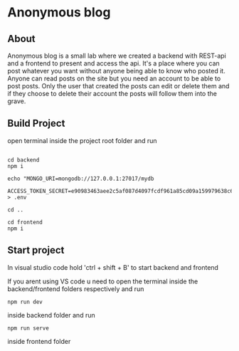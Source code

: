 # Anonymous blog 

## About

Anonymous blog is a small lab where we created a backend with REST-api and a frontend to present and access the api. It's a place where you can post whatever you want without anyone being able to know who posted it. Anyone can read posts on the site but you need an account to be able to post posts. Only the user that created the posts can edit or delete them and if they choose to delete their account the posts will follow them into the grave.

## Build Project

open terminal inside the project root folder and run

```

cd backend
npm i

echo "MONGO_URI=mongodb://127.0.0.1:27017/mydb

ACCESS_TOKEN_SECRET=e90983463aee2c5af087d4097fcdf961a85cd09a159979638c6ebb4b4da679f11b58b30113febeb2a05d0784e7d5b4283d5187a260868b69caf14d975dbb9c2a" > .env

cd ..

cd frontend
npm i
```

## Start project

In visual studio code hold 'ctrl + shift + B' to start backend and frontend

If you arent using VS code u need to open the terminal inside the backend/frontend folders respectively and run

```
npm run dev
```
inside backend folder and run

```
npm run serve
```
inside frontend folder